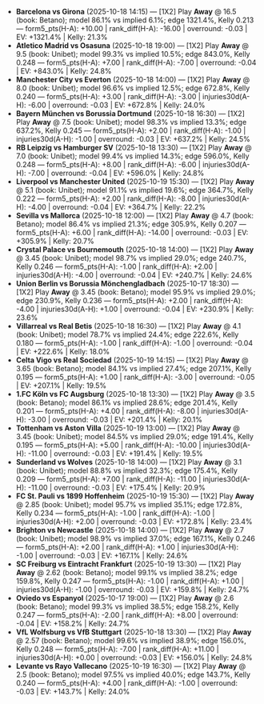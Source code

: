 - **Barcelona vs Girona** (2025-10-18 14:15) — [1X2] Play **Away** @ 16.5 (book: Betano); model 86.1% vs implied 6.1%; edge 1321.4%, Kelly 0.213 — form5_pts(H-A): +10.00 | rank_diff(H-A): -16.00 | overround: -0.03 | EV: +1321.4% | Kelly: 21.3%
- **Atletico Madrid vs Osasuna** (2025-10-18 19:00) — [1X2] Play **Away** @ 9.5 (book: Unibet); model 99.3% vs implied 10.5%; edge 843.0%, Kelly 0.248 — form5_pts(H-A): +7.00 | rank_diff(H-A): -7.00 | overround: -0.04 | EV: +843.0% | Kelly: 24.8%
- **Manchester City vs Everton** (2025-10-18 14:00) — [1X2] Play **Away** @ 8.0 (book: Unibet); model 96.6% vs implied 12.5%; edge 672.8%, Kelly 0.240 — form5_pts(H-A): +3.00 | rank_diff(H-A): -3.00 | injuries30d(A-H): -6.00 | overround: -0.03 | EV: +672.8% | Kelly: 24.0%
- **Bayern München vs Borussia Dortmund** (2025-10-18 16:30) — [1X2] Play **Away** @ 7.5 (book: Unibet); model 98.3% vs implied 13.3%; edge 637.2%, Kelly 0.245 — form5_pts(H-A): +2.00 | rank_diff(H-A): -1.00 | injuries30d(A-H): -1.00 | overround: -0.03 | EV: +637.2% | Kelly: 24.5%
- **RB Leipzig vs Hamburger SV** (2025-10-18 13:30) — [1X2] Play **Away** @ 7.0 (book: Unibet); model 99.4% vs implied 14.3%; edge 596.0%, Kelly 0.248 — form5_pts(H-A): +8.00 | rank_diff(H-A): -6.00 | injuries30d(A-H): -7.00 | overround: -0.04 | EV: +596.0% | Kelly: 24.8%
- **Liverpool vs Manchester United** (2025-10-19 15:30) — [1X2] Play **Away** @ 5.1 (book: Unibet); model 91.1% vs implied 19.6%; edge 364.7%, Kelly 0.222 — form5_pts(H-A): +2.00 | rank_diff(H-A): -8.00 | injuries30d(A-H): -4.00 | overround: -0.04 | EV: +364.7% | Kelly: 22.2%
- **Sevilla vs Mallorca** (2025-10-18 12:00) — [1X2] Play **Away** @ 4.7 (book: Betano); model 86.4% vs implied 21.3%; edge 305.9%, Kelly 0.207 — form5_pts(H-A): +6.00 | rank_diff(H-A): -14.00 | overround: -0.03 | EV: +305.9% | Kelly: 20.7%
- **Crystal Palace vs Bournemouth** (2025-10-18 14:00) — [1X2] Play **Away** @ 3.45 (book: Unibet); model 98.7% vs implied 29.0%; edge 240.7%, Kelly 0.246 — form5_pts(H-A): -1.00 | rank_diff(H-A): +2.00 | injuries30d(A-H): -4.00 | overround: -0.04 | EV: +240.7% | Kelly: 24.6%
- **Union Berlin vs Borussia Mönchengladbach** (2025-10-17 18:30) — [1X2] Play **Away** @ 3.45 (book: Betano); model 95.9% vs implied 29.0%; edge 230.9%, Kelly 0.236 — form5_pts(H-A): +2.00 | rank_diff(H-A): -4.00 | injuries30d(A-H): +1.00 | overround: -0.04 | EV: +230.9% | Kelly: 23.6%
- **Villarreal vs Real Betis** (2025-10-18 16:30) — [1X2] Play **Away** @ 4.1 (book: Unibet); model 78.7% vs implied 24.4%; edge 222.6%, Kelly 0.180 — form5_pts(H-A): -1.00 | rank_diff(H-A): -1.00 | overround: -0.04 | EV: +222.6% | Kelly: 18.0%
- **Celta Vigo vs Real Sociedad** (2025-10-19 14:15) — [1X2] Play **Away** @ 3.65 (book: Betano); model 84.1% vs implied 27.4%; edge 207.1%, Kelly 0.195 — form5_pts(H-A): +1.00 | rank_diff(H-A): -3.00 | overround: -0.05 | EV: +207.1% | Kelly: 19.5%
- **1.FC Köln vs FC Augsburg** (2025-10-18 13:30) — [1X2] Play **Away** @ 3.5 (book: Betano); model 86.1% vs implied 28.6%; edge 201.4%, Kelly 0.201 — form5_pts(H-A): +4.00 | rank_diff(H-A): -8.00 | injuries30d(A-H): -3.00 | overround: -0.03 | EV: +201.4% | Kelly: 20.1%
- **Tottenham vs Aston Villa** (2025-10-19 13:00) — [1X2] Play **Away** @ 3.45 (book: Unibet); model 84.5% vs implied 29.0%; edge 191.4%, Kelly 0.195 — form5_pts(H-A): +5.00 | rank_diff(H-A): -10.00 | injuries30d(A-H): -11.00 | overround: -0.03 | EV: +191.4% | Kelly: 19.5%
- **Sunderland vs Wolves** (2025-10-18 14:00) — [1X2] Play **Away** @ 3.1 (book: Unibet); model 88.8% vs implied 32.3%; edge 175.4%, Kelly 0.209 — form5_pts(H-A): +7.00 | rank_diff(H-A): -11.00 | injuries30d(A-H): -11.00 | overround: -0.03 | EV: +175.4% | Kelly: 20.9%
- **FC St. Pauli vs 1899 Hoffenheim** (2025-10-19 15:30) — [1X2] Play **Away** @ 2.85 (book: Unibet); model 95.7% vs implied 35.1%; edge 172.8%, Kelly 0.234 — form5_pts(H-A): -1.00 | rank_diff(H-A): -1.00 | injuries30d(A-H): +2.00 | overround: -0.03 | EV: +172.8% | Kelly: 23.4%
- **Brighton vs Newcastle** (2025-10-18 14:00) — [1X2] Play **Away** @ 2.7 (book: Unibet); model 98.9% vs implied 37.0%; edge 167.1%, Kelly 0.246 — form5_pts(H-A): +2.00 | rank_diff(H-A): +1.00 | injuries30d(A-H): -1.00 | overround: -0.03 | EV: +167.1% | Kelly: 24.6%
- **SC Freiburg vs Eintracht Frankfurt** (2025-10-19 13:30) — [1X2] Play **Away** @ 2.62 (book: Betano); model 99.1% vs implied 38.2%; edge 159.8%, Kelly 0.247 — form5_pts(H-A): -1.00 | rank_diff(H-A): +1.00 | injuries30d(A-H): -1.00 | overround: -0.03 | EV: +159.8% | Kelly: 24.7%
- **Oviedo vs Espanyol** (2025-10-17 19:00) — [1X2] Play **Away** @ 2.6 (book: Betano); model 99.3% vs implied 38.5%; edge 158.2%, Kelly 0.247 — form5_pts(H-A): -2.00 | rank_diff(H-A): +8.00 | overround: -0.04 | EV: +158.2% | Kelly: 24.7%
- **VfL Wolfsburg vs VfB Stuttgart** (2025-10-18 13:30) — [1X2] Play **Away** @ 2.57 (book: Betano); model 99.6% vs implied 38.9%; edge 156.0%, Kelly 0.248 — form5_pts(H-A): -7.00 | rank_diff(H-A): +11.00 | injuries30d(A-H): +0.00 | overround: -0.03 | EV: +156.0% | Kelly: 24.8%
- **Levante vs Rayo Vallecano** (2025-10-19 16:30) — [1X2] Play **Away** @ 2.5 (book: Betano); model 97.5% vs implied 40.0%; edge 143.7%, Kelly 0.240 — form5_pts(H-A): +4.00 | rank_diff(H-A): -1.00 | overround: -0.03 | EV: +143.7% | Kelly: 24.0%